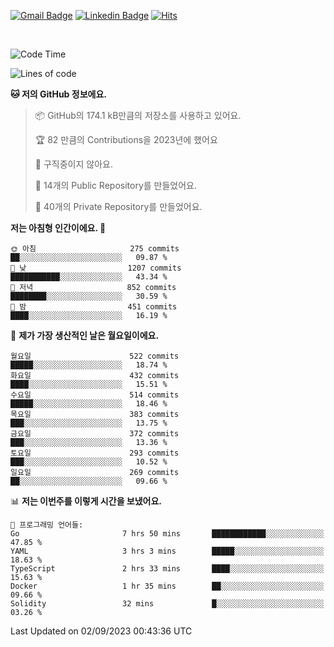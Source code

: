 [![Gmail Badge](https://img.shields.io/badge/-725psh@gmail.com-c14438?style=flat&logo=Gmail&logoColor=white&link=mailto:725psh@gmail.com)](mailto:725psh@gmail.com) 
[![Linkedin Badge](https://img.shields.io/badge/-soohanpark-0072b1?style=flat&logo=Linkedin&logoColor=white&link=https://www.linkedin.com/in/soohanpark/)](https://www.linkedin.com/in/soohanpark/) 
[![Hits](https://hits.seeyoufarm.com/api/count/incr/badge.svg?url=https%3A%2F%2Fgithub.com%2FSoohan-Park&count_bg=%23000000&title_bg=%23828282&icon=gradle.svg&icon_color=%23FFFFFF&title=Visited&edge_flat=false)](https://hits.seeyoufarm.com)  

<br />

<!--START_SECTION:waka-->
![Code Time](http://img.shields.io/badge/Code%20Time-1%2C246%20hrs%2017%20mins-blue)

![Lines of code](https://img.shields.io/badge/%EC%A0%80%EB%8A%94%20%EC%97%AC%ED%83%9C%EA%B9%8C%EC%A7%80%20-6.2%20million%20%EC%A4%84%EC%9D%98%20%EC%BD%94%EB%93%9C%EB%A5%BC%20%EC%9E%91%EC%84%B1%ED%96%88%EC%96%B4%EC%9A%94.-blue)

**🐱 저의 GitHub 정보에요.** 

> 📦 GitHub의 174.1 kB만큼의 저장소를 사용하고 있어요. 
 > 
> 🏆 82 만큼의 Contributions을 2023년에 했어요
 > 
> 🚫 구직중이지 않아요.
 > 
> 📜 14개의 Public Repository를 만들었어요. 
 > 
> 🔑 40개의 Private Repository를 만들었어요. 
 > 
**저는 아침형 인간이에요. 🐤** 

```text
🌞 아침                     275 commits         ██░░░░░░░░░░░░░░░░░░░░░░░   09.87 % 
🌆 낮　                     1207 commits        ███████████░░░░░░░░░░░░░░   43.34 % 
🌃 저녁                     852 commits         ████████░░░░░░░░░░░░░░░░░   30.59 % 
🌙 밤　                     451 commits         ████░░░░░░░░░░░░░░░░░░░░░   16.19 % 
```
📅 **제가 가장 생산적인 날은 월요일이에요.** 

```text
월요일                      522 commits         █████░░░░░░░░░░░░░░░░░░░░   18.74 % 
화요일                      432 commits         ████░░░░░░░░░░░░░░░░░░░░░   15.51 % 
수요일                      514 commits         █████░░░░░░░░░░░░░░░░░░░░   18.46 % 
목요일                      383 commits         ███░░░░░░░░░░░░░░░░░░░░░░   13.75 % 
금요일                      372 commits         ███░░░░░░░░░░░░░░░░░░░░░░   13.36 % 
토요일                      293 commits         ███░░░░░░░░░░░░░░░░░░░░░░   10.52 % 
일요일                      269 commits         ██░░░░░░░░░░░░░░░░░░░░░░░   09.66 % 
```


📊 **저는 이번주를 이렇게 시간을 보냈어요.** 

```text
💬 프로그래밍 언어들: 
Go                       7 hrs 50 mins       ████████████░░░░░░░░░░░░░   47.85 % 
YAML                     3 hrs 3 mins        █████░░░░░░░░░░░░░░░░░░░░   18.63 % 
TypeScript               2 hrs 33 mins       ████░░░░░░░░░░░░░░░░░░░░░   15.63 % 
Docker                   1 hr 35 mins        ██░░░░░░░░░░░░░░░░░░░░░░░   09.66 % 
Solidity                 32 mins             █░░░░░░░░░░░░░░░░░░░░░░░░   03.26 % 
```


 Last Updated on 02/09/2023 00:43:36 UTC
<!--END_SECTION:waka-->
